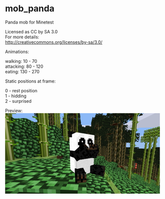 # mob_panda
Panda mob for Minetest

Licensed as CC by SA 3.0  
For more details:  
http://creativecommons.org/licenses/by-sa/3.0/  
  
  
Animations:  
  
walking: 10 - 70  
attacking: 80 - 120  
eating: 130 - 270  
  
Static positions at frame:  
  
0 - rest position  
1 - hidding  
2 - surprised  
  
  
Preview:
![Image Panda mob](https://raw.githubusercontent.com/AspireMint/mob_panda/master/preview.png)
